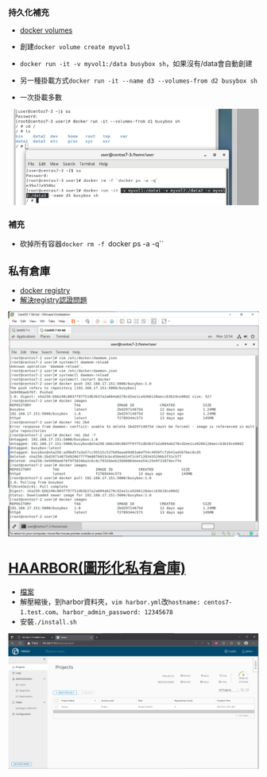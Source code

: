 ### 持久化補充
* [docker volumes](https://myapollo.com.tw/zh-tw/docker-volumes/)
* 創建`docker volume create myvol1`

* `docker run -it -v myvol1:/data busybox sh`，如果沒有/data會自動創建

* 另一種掛載方式`docker run -it --name d3 --volumes-from d2 busybox sh`
* 一次掛載多數

![PICTUER](https://github.com/victor0520/docker1/blob/main/bitmap/0920-3.jpg)

### 補充
* 砍掉所有容器`docker rm -f `docker
 ps -a -q``

## 私有倉庫 
* [docker registry](https://hub.docker.com/_/registry)
* [解決registry認證問題](https://blog.txstudio.tw/2017/08/deploy-insecure-private-docker-registry.html)

![PICTUER](https://github.com/victor0520/docker1/blob/main/bitmap/0920-1.png)

# [HAARBOR(圖形化私有倉庫)](https://medium.com/starbugs/%E7%94%A8-harbor-%E6%9E%B6%E8%A8%AD%E7%A7%81%E6%9C%89-docker-%E5%80%89%E5%BA%AB-9e7eb2bbf769)
* [檔案](https://storage.googleapis.com/harbor-releases/release-1.9.0/harbor-offline-installer-v1.9.0.tgz)
* 解壓縮後，到harbor資料夾，`vim harbor.yml`改`hostname: centos7-1.test.com`、`harbor_admin_password: 12345678`
* 安裝`./install.sh`

![PICTUER](https://github.com/victor0520/docker1/blob/main/bitmap/0920-2.png)